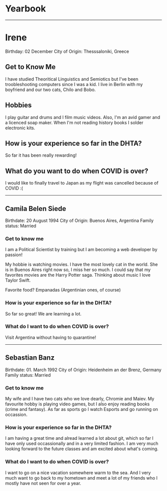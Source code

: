 # Yearbook

---

# Irene
   Birthday: 02 December
   City of Origin: Thesssaloniki, Greece


## Get to Know Me
  I have studied Theoritical Linguistics and Semiotics but I've been troobleshooting computers since I was a kid.
  I live in Berlin with my boyfriend and our two cats, Chilo and Bobo.

## Hobbies
   I play guitar and drums and I film music videos. Also, I'm an avid gamer and a licenced soap maker.
   When I'm not reading history books I solder electronic kits. 
   

## How is your experience so far in the DHTA?
   So far it has been really rewarding!

## What do you want to do when COVID is over?
   I would like to finally travel to Japan as my flight was cancelled because of COVID :(

---

## Camila Belen Siede

Birthdate: 20 August 1994
City of Origin: Buenos Aires, Argentina
Family status: Married

### Get to know me

I am a Political Scientist  by training but I am becoming a web developer by passion!

My hobbie is watching movies. I have the most lovely cat in the world. She is in Buenos Aires right now so, I miss her so much.
I could say that my favorites movies are the Harry Potter saga.
Thinking about music I love Taylor Swift.

Favorite food?  Empanadas (Argentinian ones, of course)

### How is your experience so far in the DHTA?
So far so great! We are learning a lot.

### What do I want to do when COVID is over?
Visit Argentina without having to quarantine! 

---

## Sebastian Banz

Birthdate: 01. March 1992
City of Origin: Heidenheim an der Brenz, Germany
Family status: Married

### Get to know me
My wife and I have two cats who we love dearly, Chromie and Maiev. My favourite hobby is playing video games, but I also enjoy reading books (crime and fantasy). As far as sports go I watch Esports and go running on occassion.

### How is your experience so far in the DHTA?
I am having a great time and alread learned a lot about git, which so far I have only used occassionally and in a very limited fashion. I am very much looking forward to the future classes and am excited about what's coming.

### What do I want to do when COVID is over?
I want to go on a nice vacation somewhere warm to the sea. And I very much want to go back to my hometown and meet a lot of my friends who I mostly have not seen for over a year.
